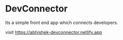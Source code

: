# DevConnector
Its a simple front end app which connects developers.

visit https://abhishek-devconnector.netlify.app
